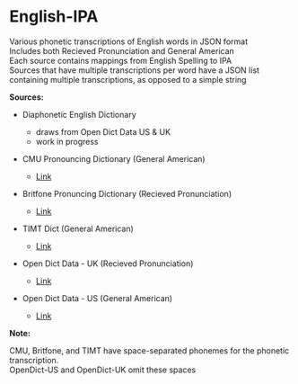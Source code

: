 # English-IPA
Various phonetic transcriptions of English words in JSON format <br>
Includes both Recieved Pronunciation and General American <br>
Each source contains mappings from English Spelling to IPA <br>
Sources that have multiple transcriptions per word have a JSON list <br>
containing multiple transcriptions, as opposed to a simple string

**Sources:**

* Diaphonetic English Dictionary
  * draws from Open Dict Data US & UK
  * work in progress

* CMU Pronouncing Dictionary (General American) <br>
  * [Link](http://www.speech.cs.cmu.edu/cgi-bin/cmudict)

* Britfone Pronuncing Dictionary (Recieved Pronunciation) <br>
  * [Link](https://github.com/JoseLlarena/Britfone)

* TIMT Dict (General American) <br>
  * [Link](https://catalog.ldc.upenn.edu/LDC93S1)

* Open Dict Data - UK (Recieved Pronunciation) <br>
  * [Link](https://github.com/open-dict-data/ipa-dict/blob/master/data/en_UK.txt)

* Open Dict Data - US (General American) <br>
  * [Link](https://github.com/open-dict-data/ipa-dict/blob/master/data/en_US.txt)

**Note:**

CMU, Britfone, and TIMT have space-separated phonemes for the phonetic transcription.<br>
OpenDict-US and OpenDict-UK omit these spaces
